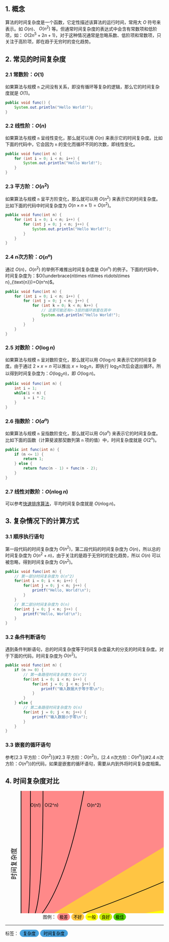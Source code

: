## 1. 概念

算法的时间复杂度是一个函数，它定性描述该算法的运行时间，常用大 $O$ 符号来表示。如 $O(n)$、 $O(n^2)$ 等。但通常时间复杂度的表达式中会含有常数项和低阶项，如： $O(2n^5+2n+1)$，对于这种情况通常是忽略系数、低阶项和常数项，只关注于高阶项，即在趋于无穷时的变化趋势。

## 2. 常见的时间复杂度

### 2.1 常数阶：$O(1)$

如果算法与规模 `n` 之间没有关系，即没有循环等复杂的逻辑，那么它的时间复杂度就是 $O(1)$。

``` java
public void func() {
    System.out.println("Hello World!");
}
```

### 2.2 线性阶：$O(n)$

如果算法与规模 `n` 呈线性变化，那么就可以用 $O(n)$ 来表示它的时间复杂度。比如下面的代码中，它会因为 `n` 的变化而循环不同的次数，即线性变化。

``` java
public void func(int n) {
    for (int i = 0; i < n; i++) {
        System.out.println("Hello World!");
    }
}
```

### 2.3 平方阶：$O(n^2)$

如果算法与规模 `n` 呈平方阶变化，那么就可以用 $O(n^2)$ 来表示它的时间复杂度。比如下面的代码中时间复杂度为 $O(n\times n\times 1)=O(n^2)$。

``` java
public void func(int n) {
    for (int i = 0; i < n; i++) {
        for (int j = 0; j < n; j++) {
            System.out.println("Hello World!");
        }
    }
}
```

### 2.4 $n$次方阶：$O(n^n)$

通过 $O(n)$，$O(n^2)$ 的举例不难推出时间复杂度是 $O(n^n)$ 的例子。下面的代码中，时间复杂度为：$O(\underbrace{n\times n\times n\dots\times n}_{\text{n}})=O(n^n)$。

``` java
public void func(int n) {
    for (int i = 0; i < n; i++) {
        for (int j = 0; j < n; j++) {
            for (int k = 0; k < n; k++) {
                // 这里可能还有n-3层的循环嵌套在其中
                System.out.println("Hello World!");
            }
        }
    }
}
```

### 2.5 对数阶：$O(\log n)$

如果算法与规模 `n` 呈对数阶变化，那么就可以用 $O(\log n)$ 来表示它的时间复杂度。由于通过 $2\times x=n$ 可以推出 $x=\log_2n$，即执行 $\log_2n$次后会退出循环。所以得到时间复杂度为：$O(\log_2n)$，即 $O(\log n)$。

``` java
public void func(int n) {
    int i = 1;
    while(i < n) {
        i = i * 2;
    }
}
```

### 2.6 指数阶：$O(a^n)$

如果算法与规模 `n` 呈指数阶变化，那么就可以用 $O(a^n)$ 来表示它的时间复杂度。比如下面的函数（计算斐波那契数列第 `n` 项的值）中，时间复杂度就是 $O(2^n)$。

``` java
public int func(int n) {
    if (n <= 1) {        
        return 1;
    } else {        
        return func(n - 1) + func(n - 2);
    }
}
```

### 2.7 线性对数阶：$O(n\log n)$

可以参考[快速排序算法](../../代码模板/算法/排序/快速排序)，平均时间复杂度就是 $O(n\log n)$。

## 3. 复杂情况下的计算方式

### 3.1 顺序执行语句

第一段代码的时间复杂度为 $O(n^2)$，第二段代码的时间复杂度为 $O(n)$，所以总的时间复杂度为 $O(n^2+n)$，由于关注的是趋于无穷时的变化趋势，所以 $O(n)$ 可以被忽略，得到时间复杂度为 $O(n^2)$。

``` java
public void func(int n) {
    // 第一部分时间复杂度为 O(n^2)
    for(int i = 0; i < n; i++) {
        for(int j = 0; j < n; j++) {
            printf("Hello, World!\n");
        }
    }
    // 第二部分时间复杂度为 O(n)
    for(int j = 0; j < n; j++) {
        printf("Hello, World!\n");
    }
}
```

### 3.2 条件判断语句

遇到条件判断语句，总的时间复杂度等于时间复杂度最大的分支的时间复杂度。对于下面的代码，时间复杂度为 $O(n^2)$。

``` java
public void func(int n) {
    if (n >= 0) {
        // 第一条路径时间复杂度为 O(n^2)
        for(int i = 0; i < n; i++) {
            for(int j = 0; j < n; j++) {
                printf("输入数据大于等于零\n");
            }
        }
    } else {
        // 第二条路径时间复杂度为 O(n)
        for(int j = 0; j < n; j++) {
            printf("输入数据小于零\n");
        }
    }
}
```

### 3.3 嵌套的循环语句

参考[2.3 平方阶：$O(n^2)$](#2.3 平方阶：$O(n^2)$)，[2.4 $n$次方阶：$O(n^n)$](#2.4 $n$次方阶：$O(n^n)$)的代码，如果是嵌套的循环语句，需要从内到外将时间复杂度相乘。

## 4. 时间复杂度对比

<div align="center">
<svg id="chart" width="650" height="500" xmlns="http://www.w3.org/2000/svg">
    <!-- horrible region -->
    <path d="M50 450 L 50 0 L 800 0 L 800 450 Z" fill="#ff8989"></path>
    <!-- bad region -->
    <path d="M50 450 L 800 0 L 800 450 Z" fill="#FFC543"></path>
    <!-- fair region -->
    <path d="M50 450 L 800 450 L 800 330 Z" fill="yellow"></path>
    <!-- good region -->
    <path d="M50 450 L 800 450 L 800 410 Z" fill="#C8EA00"></path>
    <!-- excellent region -->
    <path d="M50 450 L 800 450 L 800 440 Z" fill="#53d000"></path>
    <path d="M50 0 L 50 450 L 800 450" fill="transparent" stroke="black" stroke-width="2"></path>
    <path d="M50 448 L 800 448" fill="transparent" stroke="black" stroke-width="2"></path>
    <text x="500" y="438" fill="black">O(log n), O(1)</text>
    <path d="M50 450 L 800 400" fill="transparent" stroke="black" stroke-width="2"></path>
    <text x="560" y="390" fill="black">O(n)</text>
    <path d="M50 450 Q 400 350, 800 150" fill="transparent" stroke="black" stroke-width="2"></path>
    <text x="530" y="190" fill="black">O(n log n)</text>
    <path d="M50 450 Q 180 380, 250 0" fill="transparent" stroke="black" stroke-width="2"></path>
    <text x="260" y="50" fill="black">O(n^2)</text>
    <path d="M50 450 C 100 430, 120 350, 120 0" fill="transparent" stroke="black" stroke-width="2"></path>
    <text x="125" y="50" fill="black">O(2^n)</text>
    <path d="M50 450 C 80 450, 80 350, 80 0" fill="transparent" stroke="black" stroke-width="2"></path>
    <text x="80" y="50" fill="black">O(n!)</text>
    <text x="0" y="0" transform="translate(30 230) rotate(-90)" style="dominant-baseline: middle; text-anchor: middle; font-size:20px; color: #555; font-size:20px; color: #555;" fill="black">时间复杂度</text>
    <text x="0" y="0" transform="translate(350 470)" style="dominant-baseline: middle; text-anchor: middle; font-size:20px; color: #555;" fill="black">元素数量</text>
</svg>
</div>

<div align="center">
    图例：
    <button disabled style="border: 1px solid #FF8989; border-radius: 30px; background: #FF8989; color: black;">极差</button>
    <button disabled style="border: 1px solid #FFC543; border-radius: 30px; background: #FFC543; color: black;">不好</button>
    <button disabled style="border: 1px solid #FFFF00; border-radius: 30px; background: #FFFF00; color: black;">一般</button>
    <button disabled style="border: 1px solid #C8EA00; border-radius: 30px; background: #C8EA00; color: black;">良好</button>
    <button disabled style="border: 1px solid #53D000; border-radius: 30px; background: #53D000; color: black;">极佳</button>
</div>

---

<div>
标签：
<button disabled style="border: 1px solid #4AA3DF; border-radius: 50px; color: black; background: #4AA3DF;">&nbsp;复杂度&nbsp;</button>
<button disabled style="border: 1px solid #4AA3DF; border-radius: 50px; color: black; background: #4AA3DF;">&nbsp;时间复杂度&nbsp;</button>
</div>

